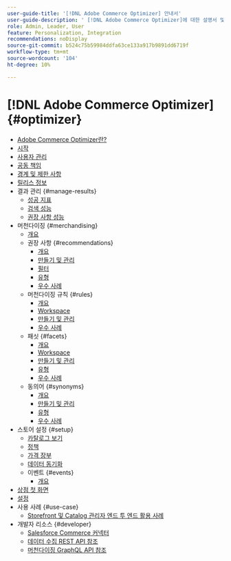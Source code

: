 ```yaml
---
user-guide-title: '[!DNL Adobe Commerce Optimizer] 안내서'
user-guide-description: ' [!DNL Adobe Commerce Optimizer]에 대한 설명서 및 리소스입니다.'
role: Admin, Leader, User
feature: Personalization, Integration
recommendations: noDisplay
source-git-commit: b524c75b59984ddfa63ce133a917b9891dd6719f
workflow-type: tm+mt
source-wordcount: '104'
ht-degree: 10%

---
```


# [!DNL Adobe Commerce Optimizer] {#optimizer}

- [Adobe Commerce Optimizer란?](overview.md)
- [시작](get-started.md)
- [사용자 관리](user-management.md)
- [공동 책임](shared-responsibility.md)
- [경계 및 제한 사항](boundaries-limits.md)
- [릴리스 정보](release-notes.md)
- 결과 관리 {#manage-results}
   - [성공 지표](./manage-results/success-metrics.md)
   - [검색 성능](./manage-results/search-performance.md)
   - [권장 사항 성능](./manage-results/recommendation-performance.md)
- 머천다이징 {#merchandising}
   - [개요](./merchandising/overview.md)
   - 권장 사항 {#recommendations}
      - [개요](./merchandising/recommendations/overview.md)
      - [만들기 및 관리](./merchandising/recommendations/create.md)
      - [필터](./merchandising/recommendations/filters.md)
      - [유형](./merchandising/recommendations/types.md)
      - [우수 사례](./merchandising/recommendations/best-practice.md)
   - 머천다이징 규칙 {#rules}
      - [개요](./merchandising/rules/overview.md)
      - [Workspace](./merchandising/rules/workspace.md)
      - [만들기 및 관리](./merchandising/rules/add.md)
      - [우수 사례](./merchandising/rules/best-practice.md)
   - 패싯 {#facets}
      - [개요](./merchandising/facets/overview.md)
      - [Workspace](./merchandising/facets/workspace.md)
      - [만들기 및 관리](./merchandising/facets/add.md)
      - [유형](./merchandising/facets/type.md)
      - [우수 사례](./merchandising/facets/best-practice.md)
   - 동의어 {#synonyms}
      - [개요](./merchandising/synonyms/overview.md)
      - [만들기 및 관리](./merchandising/synonyms/add.md)
      - [유형](./merchandising/synonyms/type.md)
      - [우수 사례](./merchandising/synonyms/best-practice.md)
- 스토어 설정 {#setup}
   - [카탈로그 보기](./setup/catalog-view.md)
   - [정책](./setup/policies.md)
   - [가격 장부](./setup/pricebooks.md)
   - [데이터 동기화](./setup/data-sync.md)
   - 이벤트 {#events}
      - [개요](./setup/events/overview.md)
- [상점 첫 화면](storefront.md)
- [설정](settings.md)
- 사용 사례 {#use-case}
   - [Storefront 및 Catalog 관리자 엔드 투 엔드 활용 사례](./use-case/admin-use-case.md)
- 개발자 리소스 {#developer}
   - [Salesforce Commerce 커넥터](./developer/salesforce-connector.md)
   - [데이터 수집 REST API 참조](https://developer.adobe.com/commerce/services/reference/rest/)
   - [머천다이징 GraphQL API 참조](https://developer.adobe.com/commerce/services/reference/graphql/)
